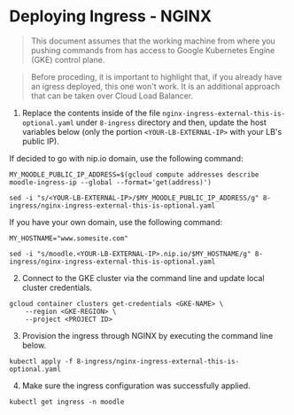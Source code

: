 # Deploying Ingress - NGINX

> This document assumes that the working machine from where you pushing commands from has access to Google Kubernetes Engine (GKE) control plane.

> Before proceding, it is important to highlight that, if you already have an igress deployed, this one won't work. It is an additional approach that can be taken over Cloud Load Balancer.

1. Replace the contents inside of the file `nginx-ingress-external-this-is-optional.yaml` under `8-ingress` directory and then, update the host variables below (only the portion `<YOUR-LB-EXTERNAL-IP>` with your LB's public IP).

If decided to go with nip.io domain, use the following command:

```
MY_MOODLE_PUBLIC_IP_ADDRESS=$(gcloud compute addresses describe moodle-ingress-ip --global --format='get(address)')

sed -i "s/<YOUR-LB-EXTERNAL-IP>/$MY_MOODLE_PUBLIC_IP_ADDRESS/g" 8-ingress/nginx-ingress-external-this-is-optional.yaml
```

If you have your own domain, use the following command:

```
MY_HOSTNAME="www.somesite.com"

sed -i "s/moodle.<YOUR-LB-EXTERNAL-IP>.nip.io/$MY_HOSTNAME/g" 8-ingress/nginx-ingress-external-this-is-optional.yaml
```

2. Connect to the GKE cluster via the command line and update local cluster credentials.

```
gcloud container clusters get-credentials <GKE-NAME> \
    --region <GKE-REGION> \
    --project <PROJECT ID>
```

3. Provision the ingress through NGINX by executing the command line below.

```
kubectl apply -f 8-ingress/nginx-ingress-external-this-is-optional.yaml
```

4. Make sure the ingress configuration was successfully applied.

```
kubectl get ingress -n moodle
```